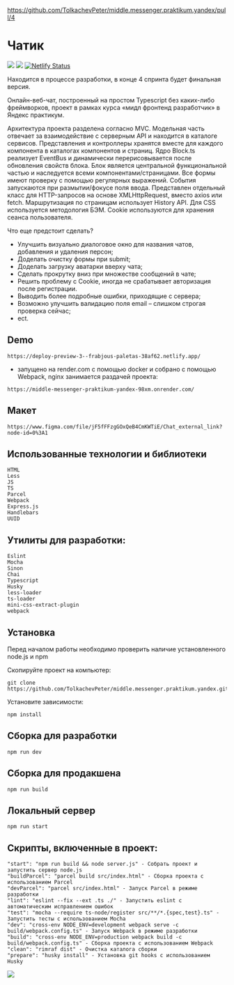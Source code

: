 https://github.com/TolkachevPeter/middle.messenger.praktikum.yandex/pull/4

# Чатик

![](https://img.shields.io/github/languages/top/TolkachevPeter/middle.messenger.praktikum.yandex)
![](https://img.shields.io/github/languages/count/TolkachevPeter/middle.messenger.praktikum.yandex)
[![Netlify Status](https://api.netlify.com/api/v1/badges/7f9f2f99-dee1-441c-bc02-a3eef9478d28/deploy-status)](https://app.netlify.com/sites/frabjous-paletas-38af62/deploys)



Находится в процессе разработки, в конце 4 спринта будет финальная версия.

Онлайн-веб-чат, построенный на простом Typescript без каких-либо фреймворков, проект в рамках курса «мидл фронтенд разработчик» в Яндекс практикум.

Архитектура проекта разделена согласно MVC. Модельная часть отвечает за взаимодействие с серверным API и находится в каталоге сервисов. Представления и контроллеры хранятся вместе для каждого компонента в каталогах компонентов и страниц. Ядро Block.ts реализует EventBus и динамически перерисовывается после обновления свойств блока. Блок является центральной функциональной частью и наследуется всеми компонентами/страницами. Все формы имеют проверку с помощью регулярных выражений. События запускаются при размытии/фокусе поля ввода. Представлен отдельный класс для HTTP-запросов на основе XMLHttpRequest, вместо axios или fetch. Маршрутизация по страницам использует History API. Для CSS используется методология БЭМ. Cookie используются для хранения сеанса пользователя. 

Что еще предстоит сделать?
- Улучшить визуально диалоговое окно для названия чатов, добавления и удаления персон;
- Доделать очистку формы при submit;
- Доделать загрузку аватарки вверху чата;
- Сделать прокрутку вниз при множестве сообщений в чате;
- Решить проблему с Cookie, иногда не срабатывает авторизация после регистрации.
- Выводить более подробные ошибки, приходящие с сервера;
- Возможно улучшить валидацию поля email – слишком строгая проверка сейчас;
- ect.


## Demo

```
https://deploy-preview-3--frabjous-paletas-38af62.netlify.app/
```

- запущено на render.com с помощью docker и собрано с помощью Webpack, nginx занимается раздачей проекта:
```
https://middle-messenger-praktikum-yandex-98xm.onrender.com/
```


## Макет

```
https://www.figma.com/file/jF5fFFzgGOxQeB4CmKWTiE/Chat_external_link?node-id=0%3A1
```

## Использованные технологии и библиотеки
```
HTML
Less
JS
TS
Parcel
Webpack
Express.js
Handlebars
UUID
```

## Утилиты для разработки:
```
Eslint
Mocha
Sinon
Chai
Typescript
Husky
less-loader
ts-loader
mini-css-extract-plugin
webpack
```


## Установка

Перед началом работы необходимо проверить наличие установленного node.js и npm

Скопируйте проект на компьютер:

```
git clone https://github.com/TolkachevPeter/middle.messenger.praktikum.yandex.git
```

Установите зависимости:

```
npm install
```

## Сборка для разработки

```
npm run dev
```

## Сборка для продакшена

```
npm run build
```

## Локальный сервер

```
npm run start
```


## Скрипты, включенные в проект:

```
"start": "npm run build && node server.js" - Собрать проект и запустить сервер node.js
"buildParcel": "parcel build src/index.html" - Сборка проекта с использованием Parcel
"devParcel": "parcel src/index.html" - Запуск Parcel в режиме разработки
"lint": "eslint --fix --ext .ts ./" - Запустить eslint с автоматическим исправлением ошибок
"test": "mocha --require ts-node/register src/**/*.{spec,test}.ts" - Запустить тесты с использованием Mocha
"dev": "cross-env NODE_ENV=development webpack serve -c build/webpack.config.ts" - Запуск Webpack в режиме разработки
"build": "cross-env NODE_ENV=production webpack build -c build/webpack.config.ts" - Сборка проекта с использованием Webpack
"clean": "rimraf dist" - Очистка каталога сборки
"prepare": "husky install" - Установка git hooks с использованием Husky
```


![](https://frabjous-paletas-38af62.netlify.app)
